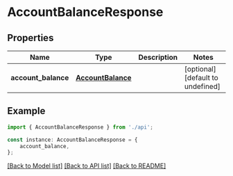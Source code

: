 # AccountBalanceResponse


## Properties

Name | Type | Description | Notes
------------ | ------------- | ------------- | -------------
**account_balance** | [**AccountBalance**](AccountBalance.md) |  | [optional] [default to undefined]

## Example

```typescript
import { AccountBalanceResponse } from './api';

const instance: AccountBalanceResponse = {
    account_balance,
};
```

[[Back to Model list]](../README.md#documentation-for-models) [[Back to API list]](../README.md#documentation-for-api-endpoints) [[Back to README]](../README.md)
